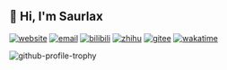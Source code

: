 ## 👋 Hi, I'm Saurlax

[![website](https://img.shields.io/badge/website-saurlax.com-teal)](https://saurlax.com)
[![email](https://img.shields.io/badge/email-saurlax@qq.com-orange)](mailto://saurlax@qq.com)
[![bilibili](https://img.shields.io/badge/bilibili-@Saurlax-blue?logo=bilibili&logoColor=white)](https://space.bilibili.com/251608296)
[![zhihu](https://img.shields.io/badge/zhihu-@Saurlax-blue?logo=zhihu&logoColor=white)](https://www.zhihu.com/people/saurlax)
[![gitee](https://img.shields.io/badge/gitee-@Saurlax-red?logo=gitee&logoColor=white)](https://gitee.com/saurlax)
[![wakatime](https://wakatime.com/badge/user/c6e6f908-76cb-40f3-a1d8-40f7a71d0480.svg)](https://wakatime.com/@saurlax)

![github-profile-trophy](https://github-profile-trophy.vercel.app/?username=saurlax)
